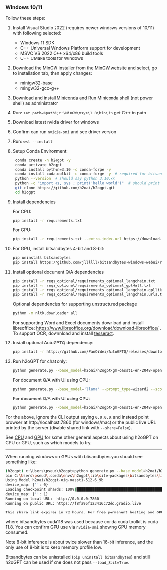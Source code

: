 ### Windows 10/11

Follow these steps:
1. Install Visual Studio 2022 (requires newer windows versions of 10/11) with following selected:
   * Windows 11 SDK
   * C++ Universal Windows Platform support for development
   * MSVC VS 2022 C++ x64/x86 build tools
   * C++ CMake tools for Windows
2. Download the MinGW installer from the [MinGW website](https://sourceforge.net/projects/mingw/) and select, go to installation tab, then apply changes:
   * minigw32-base
   * mingw32-gcc-g++
3. Download and install [Miniconda](https://docs.conda.io/projects/conda/en/latest/user-guide/install/windows.html) and Run Miniconda shell (not power shell) as administrator
4. Run: `set path=%path%;c:\MinGW\msys\1.0\bin\` to get C++ in path
5. Download latest nvidia driver for windows
6. Confirm can run `nvidia-smi` and see driver version
7. Run: `wsl --install`
8. Setup Conda Environment:
   ```bash
    conda create -n h2ogpt -y
    conda activate h2ogpt
    conda install python=3.10 -c conda-forge -y
    conda install cudatoolkit -c conda-forge -y  # required for bitsandbytes
    python --version  # should say python 3.10.xx
    python -c "import os, sys ; print('hello world')"  # should print "hello world"
    git clone https://github.com/h2oai/h2ogpt.git
    cd h2ogpt
    ```
9. Install dependencies.

    For CPU:
    ```bash
   pip install -r requirements.txt
    ```
   For GPU:
    ```bash
   pip install -r requirements.txt --extra-index-url https://download.pytorch.org/whl/cu118
    ```
10. For GPU, install bitsandbytes 4-bit and 8-bit:
    ```bash
    pip uninstall bitsandbytes
    pip install https://github.com/jllllll/bitsandbytes-windows-webui/releases/download/wheels/bitsandbytes-0.40.1.post1-py3-none-win_amd64.whl
    ```
11. Install optional document Q/A dependencies
    ```bash
    pip install -r reqs_optional/requirements_optional_langchain.txt
    pip install -r reqs_optional/requirements_optional_gpt4all.txt
    pip install -r reqs_optional/requirements_optional_langchain.gpllike.txt
    pip install -r reqs_optional/requirements_optional_langchain.urls.txt
    ```
    Optional dependencies for supporting unstructured package
    ```bash
    python -m nltk.downloader all
    ```
    For supporting Word and Excel documents download and install libreoffice: https://www.libreoffice.org/download/download-libreoffice/ . To support OCR, downnload and install [tesseract](https://github.com/UB-Mannheim/tesseract/wiki).
12. Install optional AutoGPTQ dependency:
    ```bash
    pip install -r https://github.com/PanQiWei/AutoGPTQ/releases/download/v0.2.2/auto_gptq-0.2.2+cu118-cp310-cp310-win_amd64.whl
    ```
13. Run h2oGPT for chat only:
    ```bash
    python generate.py --base_model=h2oai/h2ogpt-gm-oasst1-en-2048-open-llama-7b --score_model=None
    ```
    For document Q/A with UI using CPU:
    ```bash
    python generate.py --base_model='llama' --prompt_type=wizard2 --score_model=None --langchain_mode='UserData' --user_path=user_path
    ```
    For document Q/A with UI using GPU:
    ```bash
    python generate.py --base_model=h2oai/h2ogpt-gm-oasst1-en-2048-open-llama-7b --langchain_mode=UserData --score_model=None
    ```
For the above, ignore the CLI output saying `0.0.0.0`, and instead point browser at http://localhost:7860 (for windows/mac) or the public live URL printed by the server (disable shared link with `--share=False`).

See [CPU](README_CPU.md) and [GPU](README_GPU.md) for some other general aspects about using h2oGPT on CPU or GPU, such as which models to try.

---

When running windows on GPUs with bitsandbytes you should see something like:
```bash
(h2ogpt) c:\Users\pseud\h2ogpt>python generate.py --base_model=h2oai/h2ogpt-oig-oasst1-512-6_9b --load_8bit=True
bin C:\Users\pseud\.conda\envs\h2ogpt\lib\site-packages\bitsandbytes\libbitsandbytes_cuda118.dll
Using Model h2oai/h2ogpt-oig-oasst1-512-6_9b
device_map: {'': 0}
Loading checkpoint shards: 100%|████████████████████████████████████████████████████████████████████████████████████████████████████████████████████████████████████████████████████████████████████████████████████████████████████████████████████████████████████| 3/3 [00:06<00:00,  2.16s/it]
device_map: {'': 1}
Running on local URL:  http://0.0.0.0:7860
Running on public URL: https://f8fa95f123416c72dc.gradio.live

This share link expires in 72 hours. For free permanent hosting and GPU upgrades (NEW!), check out Spaces: https://huggingface.co/spaces
```
where bitsandbytes cuda118 was used because conda cuda toolkit is cuda 11.8.  You can confirm GPU use via `nvidia-smi` showing GPU memory consumed.

Note 8-bit inference is about twice slower than 16-bit inference, and the only use of 8-bit is to keep memory profile low.

Bitsandbytes can be uninstalled (`pip uninstall bitsandbytes`) and still h2oGPT can be used if one does not pass `--load_8bit=True`.
